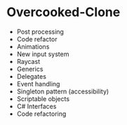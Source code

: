 # Overcooked-Clone
- Post processing
- Code refactor
- Animations
- New input system
- Raycast
- Generics
- Delegates
- Event handling
- Singleton pattern (accessibility)
- Scriptable objects
- C# Interfaces
- Code refactoring
